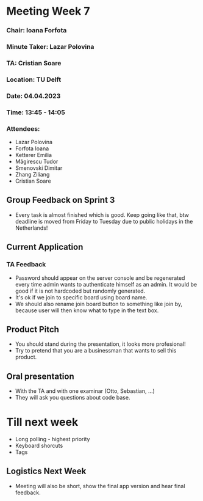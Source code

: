 # Meeting Week 7

### Chair: Ioana Forfota
### Minute Taker: Lazar Polovina
### TA: Cristian Soare
### Location: TU Delft
### Date: 04.04.2023
### Time: 13:45 - 14:05
### Attendees: 
* Lazar Polovina
* Forfota Ioana
* Ketterer Emilia
* Măgirescu Tudor
* Smenovski Dimitar
* Zhang Ziliang
* Cristian Soare


## Group Feedback on Sprint 3
* Every task is almost finished which is good.
Keep going like that, btw deadline is moved from Friday to Tuesday due to public holidays in the Netherlands!

## Current Application 
### TA Feedback
* Password should appear on the server console and be regenerated every time admin wants to authenticate himself as an admin. It would be  good if it is not hardcoded but randomly generated.
 * It's ok if we join to specific board using board name.
 * We should also rename join board button to something like join by, because user will then know what to type in the text box.





## Product Pitch
* You should stand during the presentation, it looks more profesional!
* Try to pretend that you are a businessman that wants to sell this product.

## Oral presentation
* With the TA and with one examinar (Otto, Sebastian, …)
* They will ask you questions about code base.

# Till next week
* Long polling - highest priority
* Keyboard shorcuts
* Tags



## Logistics Next Week
* Meeting will also be short, show the final app version and hear final feedback.

